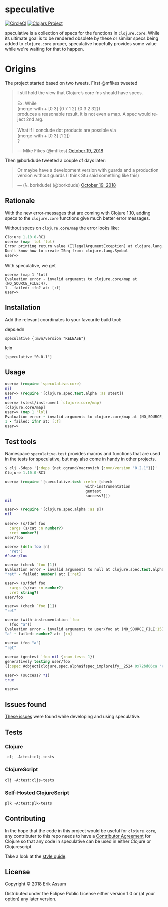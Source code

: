 # speculative
[![CircleCI](https://circleci.com/gh/slipset/speculative/tree/master.svg?style=svg)](https://circleci.com/gh/slipset/speculative/tree/master)
[![Clojars Project](https://img.shields.io/clojars/v/speculative.svg)](https://clojars.org/speculative)

speculative is a collection of specs for the functions in `clojure.core`. While its ultimate goal is to be rendered obsolete by these or similar specs being added to `clojure.core` proper, speculative hopefully provides some value while we're waiting for that to happen.

# Origins

The project started based on two tweets. First @mfikes tweeted

<blockquote class="twitter-tweet" data-lang="en"><p lang="en" dir="ltr">I still hold the view that Clojure’s core fns should have specs. <br><br>Ex: While<br> (merge-with + [0 3] {0 7 1 2} {0 3 2 32})<br>produces a reasonable result, it is not even a map. A spec would reject 2nd arg.<br><br>What if I conclude dot products are possible via<br> (merge-with + [0 3] [1 2])<br>?</p>&mdash; Mike Fikes (@mfikes) <a href="https://twitter.com/mfikes/status/1053304266239197184?ref_src=twsrc%5Etfw">October 19, 2018</a></blockquote> 

Then @borkdude tweeted a couple of days later:
<blockquote class="twitter-tweet" data-conversation="none" data-lang="en"><p lang="en" dir="ltr">Or maybe have a development version with guards and a production version without guards (I think Stu said something like this)</p>&mdash; (λ. borkdude) (@borkdude) <a href="https://twitter.com/borkdude/status/1053404362062606336?ref_src=twsrc%5Etfw">October 19, 2018</a></blockquote>

## Rationale

With the new error-messages that are coming with Clojure 1.10, adding specs to the `clojure.core` functions give much better error messages.

Without specs on `clojure.core/map` the error looks like:

```clojure
Clojure 1.10.0-RC1
user=> (map 'lol 'lol)
Error printing return value (IllegalArgumentException) at clojure.lang.RT.seqFrom (RT.java:551).
Don't know how to create ISeq from: clojure.lang.Symbol
user=>
```
With speculative, we get 

```
user=> (map 1 'lol)
Evaluation error - invalid arguments to clojure.core/map at (NO_SOURCE_FILE:4).
1 - failed: ifn? at: [:f]
user=>
```

## Installation

Add the relevant coordinates to your favourite build tool:

deps.edn

```
speculative {:mvn/version "RELEASE"}
```

lein

```
[speculative "0.0.1"]
```

## Usage

```clojure
user=> (require 'speculative.core)
nil
user=> (require '[clojure.spec.test.alpha :as stest])
nil
user=> (stest/instrument `clojure.core/map)
[clojure.core/map]
user=> (map 1 'lol)
Evaluation error - invalid arguments to clojure.core/map at (NO_SOURCE_FILE:4).
1 - failed: ifn? at: [:f]
user=>

```

## Test tools

Namespace `speculative.test` provides macros and functions that are used in the
tests for speculative, but may also come in handy in other projects.

``` clojure
$ clj -Sdeps '{:deps {net.cgrand/macrovich {:mvn/version "0.2.1"}}}'
Clojure 1.10.0-RC1

user=> (require '[speculative.test :refer [check
                                    with-instrumentation
                                    gentest
                                    success?]])
nil

user=> (require '[clojure.spec.alpha :as s])
nil

user=> (s/fdef foo
  :args (s/cat :n number?)
  :ret number?)
user/foo

user=> (defn foo [n]
  "ret")
#'user/foo

user=> (check `foo [1])
Evaluation error - invalid arguments to null at clojure.spec.test.alpha/explain-check (alpha.clj:278).
"ret" - failed: number? at: [:ret]

user=> (s/fdef foo
  :args (s/cat :n number?)
  :ret string?)
user/foo

user=> (check `foo [1])
"ret"

user=> (with-instrumentation `foo
  (foo "a"))
Evaluation error - invalid arguments to user/foo at (NO_SOURCE_FILE:15).
"a" - failed: number? at: [:n]

user=> (foo "a")
"ret"

user=> (gentest `foo nil {:num-tests 1})
generatively testing user/foo
({:spec #object[clojure.spec.alpha$fspec_impl$reify__2524 0x72bd06ca "clojure.spec.alpha$fspec_impl$reify__2524@72bd06ca"], :clojure.spec.test.check/ret {:result true, :pass? true, :num-tests 1, :time-elapsed-ms 1, :seed 1541249961647}, :sym user/foo})

user=> (success? *1)
true

user=>
```

## Issues found

[These issues](doc/issues.md) were found while developing and using speculative.

## Tests

### Clojure

     clj -A:test:clj-tests
     
### ClojureScript

    clj -A:test:cljs-tests
    
### Self-Hosted ClojureScript
   
    plk -A:test:plk-tests
    
## Contributing

In the hope that the code in this project would be useful for `clojure.core`, any contributer to this repo needs to have a 
[Contributor Agreement](https://clojure.org/community/contributing) for Clojure so that any code in speculative can be used in either Clojure or Clojurescript.

Take a look at the [style guide](doc/style.md).

## License

Copyright © 2018 Erik Assum

Distributed under the Eclipse Public License either version 1.0 or (at
your option) any later version.
